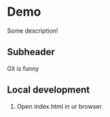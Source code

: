# Demo

Some description!

## Subheader

Git is funny

## Local development

1. Open index.html in ur browser.
